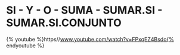 
# SI - Y - O - SUMA - SUMAR.SI - SUMAR.SI.CONJUNTO

{% youtube %}https//www.youtube.com/watch?v=FPxqEZ4Bsdo{% endyoutube %}
